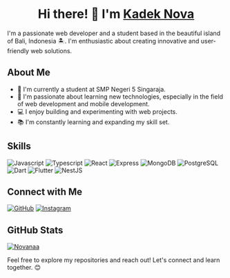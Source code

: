 <div align="center">
  <h1 align="center">Hi there! 👋 I'm <a href="https://github.com/ItsNvaa" target="blank">
  Kadek Nova</a></h1>
</div>


I'm a passionate web developer and a student based in the beautiful island of Bali, Indonesia 🏝️. I'm enthusiastic about creating innovative and user-friendly web solutions.

##  About Me

- 🏫 I'm currently a student at SMP Negeri 5 Singaraja.
- 🌱 I'm passionate about learning new technologies, especially in the field of web development and mobile development.
- 💻 I enjoy building and experimenting with web projects.
- 📚 I'm constantly learning and expanding my skill set.

##  Skills

![Javascript](https://img.shields.io/badge/Javascript-white?style=for-the-badge&logo=javascript&logoColor=%23fff&labelColor=black)
![Typescript](https://img.shields.io/badge/Typescript-white?style=for-the-badge&logo=typescript&logoColor=%23fff&labelColor=black)
![React](https://img.shields.io/badge/React-white?style=for-the-badge&logo=react&logoColor=%23fff&labelColor=black)
![Express](https://img.shields.io/badge/Express-white?style=for-the-badge&logo=express&logoColor=%23fff&labelColor=black)
![MongoDB](https://img.shields.io/badge/MongoDB-white?style=for-the-badge&logo=mongodb&logoColor=%23fff&labelColor=black)
![PostgreSQL](https://img.shields.io/badge/PostgreSQL-white?style=for-the-badge&logo=postgresql&logoColor=%23fff&labelColor=black)
![Dart](https://img.shields.io/badge/Dart-white?style=for-the-badge&logo=Dart&logoColor=white&labelColor=black)
![Flutter](https://img.shields.io/badge/Flutter-white?style=for-the-badge&logo=flutter&logoColor=%23fff&labelColor=black)
![NestJS](https://img.shields.io/badge/NestJS-white?style=for-the-badge&logo=nestjs&logoColor=%23fff&labelColor=black)


## Connect with Me

[![GitHub](https://img.shields.io/badge/Github-white?style=for-the-badge&logo=github&logoColor=%23fff&labelColor=black)](https://github.com/Novanaa)
[![Instagram](https://img.shields.io/badge/Instagram-white?style=for-the-badge&logo=instagram&logoColor=%23fff&labelColor=black)](https://www.instagram.com/novaa.sh)

## GitHub Stats

[![Novanaa](https://github-readme-stats.vercel.app/api?username=Novanaa&show_icons=true&theme=radical)](https://github.com/ItsNvaa)

Feel free to explore my repositories and reach out! Let's connect and learn together. 😊
